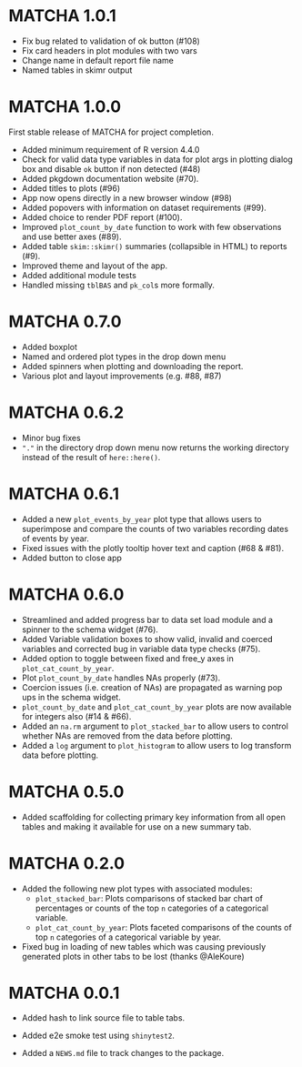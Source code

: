 # MATCHA 1.0.1

* Fix bug related to validation of ok button (#108)
* Fix card headers in plot modules with two vars
* Change name in default report file name
* Named tables in skimr output

# MATCHA 1.0.0

First stable release of MATCHA for project completion.   
* Added minimum requirement of R version 4.4.0
* Check for valid data type variables in data for plot args in plotting dialog box and disable `ok` button if non detected (#48)
* Added pkgdown documentation website (#70).
* Added titles to plots (#96)
* App now opens directly in a new browser window (#98)
* Added popovers with information on dataset requirements (#99).
* Added choice to render PDF report (#100).
* Improved `plot_count_by_date` function to work with few observations and use better axes (#89).
* Added table `skim::skimr()` summaries (collapsible in HTML) to reports (#9).
* Improved theme and layout of the app.
* Added additional module tests
* Handled missing `tblBAS` and `pk_col`s more formally.



# MATCHA 0.7.0

* Added boxplot
* Named and ordered plot types in the drop down menu
* Added spinners when plotting and downloading the report.
* Various plot and layout improvements (e.g. #88, #87)

# MATCHA 0.6.2

* Minor bug fixes
* `"."` in the directory drop down menu now returns the working directory instead of the result of `here::here()`.

# MATCHA 0.6.1

* Added a new `plot_events_by_year` plot type that allows users to superimpose and compare the counts of two variables recording dates of events by year.
* Fixed issues with the plotly tooltip hover text and caption (#68 & #81).
* Added button to close app

# MATCHA 0.6.0

* Streamlined and added progress bar to data set load module and a spinner to the schema widget (#76).
* Added Variable validation boxes to show valid, invalid and coerced variables and corrected bug in variable data type checks (#75).
* Added option to toggle between fixed and free_y axes in `plot_cat_count_by_year`.
* Plot `plot_count_by_date` handles NAs properly (#73).
* Coercion issues (i.e. creation of NAs) are propagated as warning pop ups in the schema widget.
* `plot_count_by_date` and `plot_cat_count_by_year` plots are now available for integers also (#14 & #66).
* Added an `na.rm` argument to `plot_stacked_bar` to allow users to control whether NAs are removed from the data before plotting.
* Added a `log` argument to `plot_histogram` to allow users to log transform data before plotting.


# MATCHA 0.5.0

* Added scaffolding for collecting primary key information from all open tables and making it available for use on a new summary tab.

# MATCHA 0.2.0

* Added the following new plot types with associated modules:
  - `plot_stacked_bar`: Plots comparisons of stacked bar chart of percentages or counts of the top `n` categories of a categorical variable.
  - `plot_cat_count_by_year`: Plots faceted comparisons of the counts of top `n` categories of a categorical variable by year.
* Fixed bug in loading of new tables which was causing previously generated plots in other tabs to be lost (thanks @AleKoure)

# MATCHA 0.0.1

* Added hash to link source file to table tabs.

* Added e2e smoke test using `shinytest2`.

* Added a `NEWS.md` file to track changes to the package.
